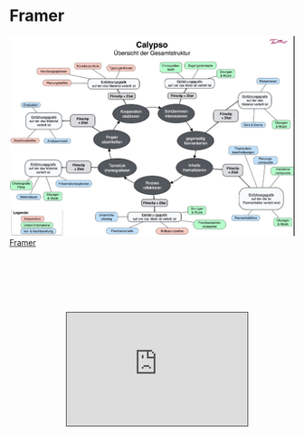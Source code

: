 # Framer

![test](/images/logo.jpg)
[Framer](https://framer.cloud/qTGEZ)

<iframe width="320" height="200" style="border:1px solid #222; margin:100px;" src="https://framer.cloud/qTGEZ">


```javascript
layer = new Layer
  width: 200
  height: 200
```

